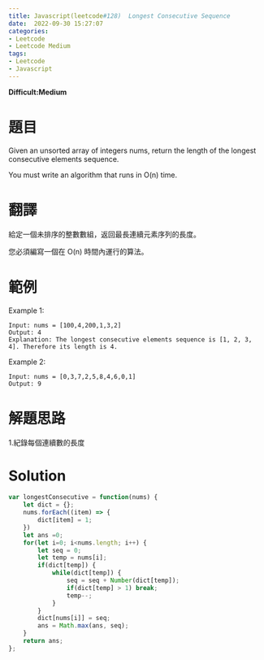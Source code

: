 ```yaml
---
title: Javascript(leetcode#128)  Longest Consecutive Sequence
date:  2022-09-30 15:27:07
categories: 
- Leetcode 
- Leetcode Medium 
tags:
- Leetcode
- Javascript
---
```


**Difficult:Medium**



# 題目
Given an unsorted array of integers nums, return the length of the longest consecutive elements sequence.

You must write an algorithm that runs in O(n) time.
<!--more-->
# 翻譯
給定一個未排序的整數數組，返回最長連續元素序列的長度。

您必須編寫一個在 O(n) 時間內運行的算法。

# 範例


Example 1:

```
Input: nums = [100,4,200,1,3,2]
Output: 4
Explanation: The longest consecutive elements sequence is [1, 2, 3, 4]. Therefore its length is 4.
```
Example 2:

```
Input: nums = [0,3,7,2,5,8,4,6,0,1]
Output: 9
```



# 解題思路
1.紀錄每個連續數的長度
# Solution
```javascript
var longestConsecutive = function(nums) {
    let dict = {};
    nums.forEach((item) => {
        dict[item] = 1;
    })
    let ans =0;
    for(let i=0; i<nums.length; i++) {
        let seq = 0;  
        let temp = nums[i];
        if(dict[temp]) {
            while(dict[temp]) {
                seq = seq + Number(dict[temp]);
                if(dict[temp] > 1) break;
                temp--;
            }
        }
        dict[nums[i]] = seq;
        ans = Math.max(ans, seq);
    }
    return ans;
};
```